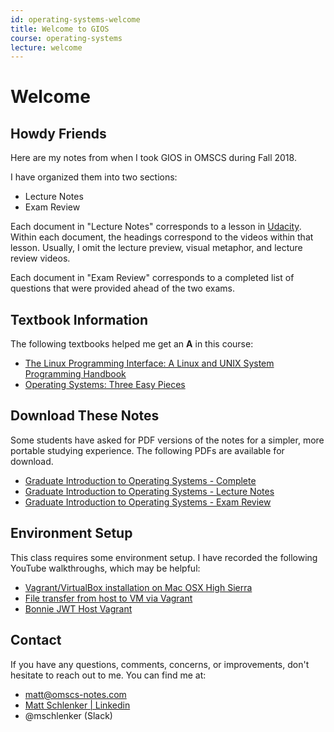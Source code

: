 ```yaml
---
id: operating-systems-welcome
title: Welcome to GIOS
course: operating-systems
lecture: welcome
---
```


# Welcome

## Howdy Friends

Here are my notes from when I took GIOS in OMSCS during Fall 2018.

I have organized them into two sections:

- Lecture Notes
- Exam Review

Each document in "Lecture Notes" corresponds to a lesson in [Udacity](https://classroom.udacity.com/courses/ud923). Within each document, the headings correspond to the videos within that lesson. Usually, I omit the lecture preview, visual metaphor, and lecture review videos.

Each document in "Exam Review" corresponds to a completed list of questions that were provided ahead of the two exams.

## Textbook Information

The following textbooks helped me get an **A** in this course:

- [The Linux Programming Interface: A Linux and UNIX System Programming Handbook](https://amzn.to/36pvc3J)
- [Operating Systems: Three Easy Pieces](https://amzn.to/2zYwNRV)

## Download These Notes

Some students have asked for PDF versions of the notes for a simpler, more portable
studying experience. The following PDFs are available for download.

- [Graduate Introduction to Operating Systems - Complete](https://payhip.com/b/9I1Q 'The complete set of GIOS notes, including lecture notes and exam review materials.')
- [Graduate Introduction to Operating Systems - Lecture Notes](https://payhip.com/b/VJ40 'The complete set of GIOS lecture notes, covering content from all fifteen lectures.')
- [Graduate Introduction to Operating Systems - Exam Review](https://payhip.com/b/BCoS 'The complete set of GIOS exam review notes, containing study material for the midterm and final exams.')

## Environment Setup

This class requires some environment setup. I have recorded the following YouTube walkthroughs, which may be helpful:

- [Vagrant/VirtualBox installation on Mac OSX High Sierra](https://www.youtube.com/watch?v=m21YykIAPCA)
- [File transfer from host to VM via Vagrant](https://www.youtube.com/watch?v=qDodZdtoK40)
- [Bonnie JWT Host Vagrant](https://www.youtube.com/watch?v=CZ-fX2G5c0c)

## Contact

If you have any questions, comments, concerns, or improvements, don't hesitate to reach out to me. You can find me at:

- [matt@omscs-notes.com](mailto:matt@omscs-notes.com)
- [Matt Schlenker \| Linkedin](https://www.linkedin.com/in/matthew-schlenker/)
- @mschlenker \(Slack\)
